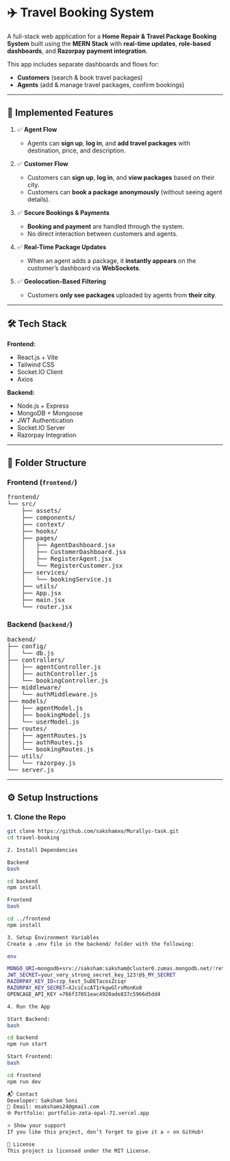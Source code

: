 # ✈️ Travel Booking System

A full-stack web application for a **Home Repair & Travel Package Booking System** built using the **MERN Stack** with **real-time updates**, **role-based dashboards**, and **Razorpay payment integration**.

This app includes separate dashboards and flows for:
- **Customers** (search & book travel packages)
- **Agents** (add & manage travel packages, confirm bookings)

---

## 🚀 Implemented Features

1. ✅ **Agent Flow**  
   - Agents can **sign up**, **log in**, and **add travel packages** with destination, price, and description.

2. ✅ **Customer Flow**  
   - Customers can **sign up**, **log in**, and **view packages** based on their city.
   - Customers can **book a package anonymously** (without seeing agent details).

3. ✅ **Secure Bookings & Payments**  
   - **Booking and payment** are handled through the system.
   - No direct interaction between customers and agents.

4. ✅ **Real-Time Package Updates**  
   - When an agent adds a package, it **instantly appears** on the customer’s dashboard via **WebSockets**.

5. ✅ **Geolocation-Based Filtering**  
   - Customers **only see packages** uploaded by agents from **their city**.

---

## 🛠️ Tech Stack

**Frontend:**
- React.js + Vite
- Tailwind CSS
- Socket.IO Client
- Axios

**Backend:**
- Node.js + Express
- MongoDB + Mongoose
- JWT Authentication
- Socket.IO Server
- Razorpay Integration

---

## 📁 Folder Structure

### Frontend (`frontend/`)
<pre>
frontend/
└── src/
    ├── assets/
    ├── components/
    ├── context/
    ├── hooks/
    ├── pages/
    │   ├── AgentDashboard.jsx
    │   ├── CustomerDashboard.jsx
    │   ├── RegisterAgent.jsx
    │   └── RegisterCustomer.jsx
    ├── services/
    │   └── bookingService.js
    ├── utils/
    ├── App.jsx
    ├── main.jsx
    └── router.jsx
</pre>

### Backend (`backend/`)
<pre>
backend/
├── config/
│   └── db.js
├── controllers/
│   ├── agentController.js
│   ├── authController.js
│   └── bookingController.js
├── middleware/
│   └── authMiddleware.js
├── models/
│   ├── agentModel.js
│   ├── bookingModel.js
│   └── userModel.js
├── routes/
│   ├── agentRoutes.js
│   ├── authRoutes.js
│   └── bookingRoutes.js
├── utils/
│   └── razorpay.js
└── server.js
</pre>

---

## ⚙️ Setup Instructions

### 1. Clone the Repo

```bash
git clone https://github.com/sakshamxo/Murallys-task.git
cd travel-booking

2. Install Dependencies

Backend
bash

cd backend
npm install

Frontend
bash

cd ../frontend
npm install

3. Setup Environment Variables
Create a .env file in the backend/ folder with the following:

env

MONGO_URI=mongodb+srv://saksham:saksham@cluster0.zumas.mongodb.net/?retryWrites=true&w=majority&appName=Cluster0
JWT_SECRET=your_very_strong_secret_key_123!@$_MY_SECRET
RAZORPAY_KEY_ID=rzp_test_5uDETacosZciqr
RAZORPAY_KEY_SECRET=XJciCscAT1rkgwGlrsMonKo8
OPENCAGE_API_KEY =766f37051eac4920ade837c5966d5dd4

4. Run the App

Start Backend:
bash

cd backend
npm run start

Start Frontend:
bash

cd frontend
npm run dev

📬 Contact
Developer: Saksham Soni
📧 Email: msakshams24@gmail.com
🌐 Portfolio: portfolio-zeta-opal-71.vercel.app

⭐️ Show your support
If you like this project, don’t forget to give it a ⭐️ on GitHub!

🪪 License
This project is licensed under the MIT License.
